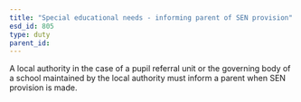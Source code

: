 ```yaml
---
title: "Special educational needs - informing parent of SEN provision"
esd_id: 805
type: duty
parent_id:  
---
```


A local authority in the case of a pupil referral unit or the governing body of a school maintained by the local authority must inform a parent when SEN provision is made.

